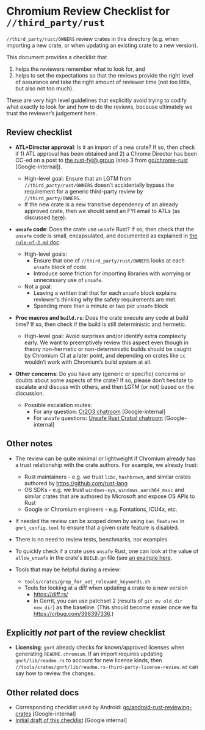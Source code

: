 # Chromium Review Checklist for `//third_party/rust`

`//third_party/rust/OWNERS` review crates in this directory
(e.g. when importing a new crate,
or when updating an existing crate to a new version).

This document provides a checklist that

1) helps the reviewers remember what to look for, and
2) helps to set the expectations
   so that the reviews provide the right level of assurance and
   take the right amount of reviewer time
   (not too little, but also not too much).

These are very high level guidelines that explicitly avoid
trying to codify what exactly to look for and how to do the reviews,
because ultimately we trust the reviewer’s judgement here.

## Review checklist

* **ATL+Director approval**: Is it an import of a new crate?
  If so, then check if 1) ATL approval has been obtained
  and 2) a Chrome Director has been CC-ed on a post to
  [the rust-fyi@ group](https://groups.google.com/a/chromium.org/g/rust-fyi)
  (step 3 from
  [go/chrome-rust](https://goto2.corp.google.com/chrome-rust)
  [Google-internal]).
    - High-level goal: Ensure that an LGTM from `//third_party/rust/OWNERS`
      doesn’t accidentally bypass the requirement for a generic third-party
      review by `//third_party/OWNERS`.
    - If the new crate is a new transitive dependency of an already approved
      crate, then we should send an FYI email to ATLs (as discussed
      [here](https://groups.google.com/a/google.com/g/chrome-atls-discuss/c/xa-tFeJ6BnE/m/vkg89NC1AQAJ)).

* **`unsafe` code**: Does the crate use `unsafe` Rust?  If so, then check that
  the `unsafe` code is small, encapsulated, and documented as explained in
  [the `rule-of-2.md` doc](https://chromium.googlesource.com/chromium/src/+/main/docs/security/rule-of-2.md#unsafe-code-in-safe-languages).
    - High-level goals:
        - Ensure that one of `//third_party/rust/OWNERS` looks
          at each `unsafe` block of code.
        - Introduce some friction for importing libraries with worrying
          or unnecessary use of `unsafe`.
    - Not a goal:
        - Leaving a written trail that for each `unsafe` block explains
          reviewer's thinking why the safety requirements are met.
        - Spending more than a minute or two per `unsafe` block

* **Proc macros and `build.rs`**: Does the crate execute any code at build time?
  If so, then check if the build is still deterministic and hermetic.
    - High-level goal: Avoid surprises and/or identify extra complexity early.
      We want to preemptively review this aspect even though in theory
      non-hermetic or non-deterministic builds should be caught by Chromium CI
      at a later point, and depending on crates like `cc` wouldn’t work with
      Chromium’s build system at all.

* **Other concerns**: Do you have any (generic or specific) concerns or doubts
  about some aspects of the crate?  If so, please don’t hesitate to escalate and
  discuss with others, and then LGTM (or not) based on the discussion.
    - Possible escalation routes:
        - For any question:
          [Cr2O3 chatroom](https://chat.google.com/room/AAAAk1UCFGg?cls=7)
          [Google-internal]
        - For `unsafe` questions:
          [Unsafe Rust Crabal chatroom](https://chat.google.com/room/AAAAhLsgrQ4?cls=7)
          [Google-internal]

## Other notes

* The review can be quite minimal or lightweight if Chromium already has a trust
  relationship with the crate authors.  For example, we already trust:
    - Rust maintainers - e.g. we trust `libc`, `hashbrown`, and similar crates
      authored by https://github.com/rust-lang
    - OS SDKs - e.g. we trust `windows-sys`, `windows_aarch64_msvc` and similar
      crates that are authored by Microsoft and expose OS APIs to Rust
    - Google or Chromium engineers - e.g. Fontations, ICU4x, etc.

* If needed the review can be scoped down by using `ban_features` in
  `gnrt_config.toml` to ensure that a given crate feature is disabled.

* There is no need to review tests, benchmarks, nor examples.

* To quickly check if a crate uses `unsafe` Rust, one can look at the
  value of `allow_unsafe` in the crate's `BUILD.gn` file
  (see [an example here](https://source.chromium.org/chromium/chromium/src/+/main:third_party/rust/png/v0_18/BUILD.gn;l=47;drc=6b4b18e214c4a226ce7ed37a9faeebee2e628daf).

* Tools that may be helpful during a review:
    - `tools/crates/grep_for_vet_relevant_keywords.sh`
    - Tools for looking at a diff when updating a crate to a new version
        - <https://diff.rs/>
        - In Gerrit, you can use patchset 2
          (results of `git mv old_dir new_dir`)
          as the baseline.
          (This should become easier once we fix https://crbug.com/396397336.)

## Explicitly *not* part of the review checklist

* **Licensing**: `gnrt` already checks for known/approved licenses when
  generating `README.chromium`.  If an import requires updating
  `gnrt/lib/readme.rs` to account for new license kinds, then
  `//tools/crates/gnrt/lib/readme.rs-third-party-license-review.md`
  can say how to review the changes.

## Other related docs

* Corresponding checklist used by Android:
  [go/android-rust-reviewing-crates](https://goto2.corp.google.com/android-rust-reviewing-crates)
  [Google-internal]
* [Initial draft of this checklist](https://docs.google.com/document/d/1WIwaifxnNK2slmIDoADJX8yeVtoW23yIIxe5F2s0lEg/edit?usp=sharing&resourcekey=0-NMY_YlQzZiN-trOQuVYFOw)
  [Google internal]
